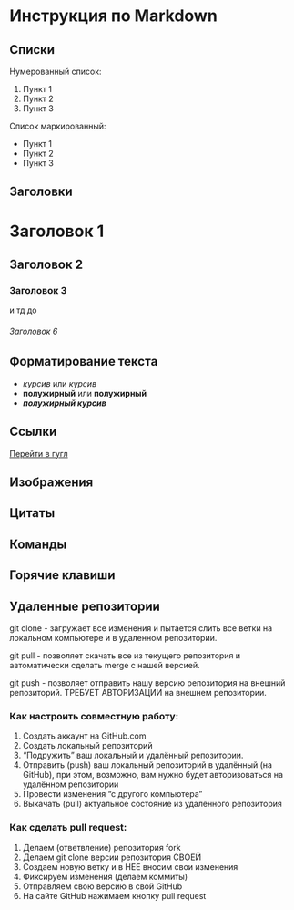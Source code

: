 # Инструкция по Markdown

## Списки
Нумерованный список:
1. Пункт 1
2. Пункт 2
3. Пункт 3

Список маркированный:
* Пункт 1
* Пункт 2
* Пункт 3
## Заголовки
# Заголовок 1
## Заголовок 2
### Заголовок 3
и тд до 
###### Заголовок 6
## Форматирование текста
* *курсив* или _курсив_
* **полужирный** или __полужирный__
* _**полужирный курсив**_
## Ссылки
[Перейти в гугл](https://www.google.ru/)
## Изображения
## Цитаты
## Команды
 ## Горячие клавиши
## Удаленные репозитории
git clone - загружает все изменения и пытается слить
все ветки на локальном компьютере и в удаленном репозитории.

git pull - позволяет скачать все из текущего репозитория и автоматически сделать merge с нашей версией.

git push - позволяет отправить нашу версию репозитория на внешний репозиторий. ТРЕБУЕТ АВТОРИЗАЦИИ на внешнем репозитории.

### Как настроить совместную работу:

1. Создать аккаунт на GitHub.com
2. Создать локальный репозиторий
3. “Подружить” ваш локальный и удалённый репозитории. 
4. Отправить (push) ваш локальный репозиторий в удалённый (на GitHub), при этом, возможно, вам нужно будет авторизоваться на удалённом репозитории
5. Провести изменения “с другого компьютера”
6. Выкачать (pull) актуальное состояние из удалённого репозитория
### Как сделать pull request:
1. Делаем   (ответвление) репозитория fork
2. Делаем git clone   версии репозитория СВОЕЙ
3. Создаем новую ветку и в НЕЕ вносим свои изменения
4. Фиксируем изменения (делаем коммиты)
5. Отправляем свою версию в свой GitHub
6. На сайте GitHub нажимаем кнопку pull request
